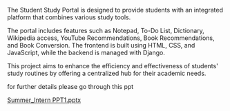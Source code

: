 The Student Study Portal is designed to provide students with an integrated platform that combines various study tools.

The portal includes features such as Notepad, To-Do List, Dictionary, Wikipedia access, YouTube Recommendations, Book Recommendations, and Book Conversion.
The frontend is built using HTML, CSS, and JavaScript, while the backend is managed with Django.

This project aims to enhance the efficiency and effectiveness of students' study routines by offering a centralized hub for their academic needs.

for further details please go through this ppt

[Summer_Intern PPT1.pptx](https://github.com/user-attachments/files/20191235/Summer_Intern.PPT1.pptx)
